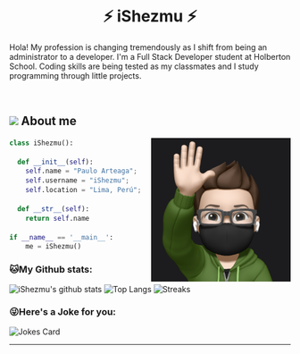 <h1 align="center">
  <b> ⚡ iShezmu ⚡ </b>
</h1>

Hola! My profession is changing tremendously as I shift from being an administrator to a developer. I'm a Full Stack Developer student at Holberton School. Coding skills are being tested as my classmates and I study programming through little projects.

<br>

## <picture><img src = "https://github.com/7oSkaaa/7oSkaaa/blob/main/Images/about_me.gif?raw=true" width = 50px></picture> About me

<picture> <img align="right" src="https://github.com/iShezmu/iShezmu/blob/main/IMG_6965.PNG" width = 250px></picture>

```python
class iShezmu():
    
  def __init__(self):
    self.name = "Paulo Arteaga";
    self.username = "iShezmu";
    self.location = "Lima, Perú";
  
  def __str__(self):
    return self.name

if __name__ == '__main__':
    me = iShezmu()
```

### 🐱My Github stats:
![iShezmu's github stats](https://github-readme-stats.vercel.app/api?username=iShezmu&show_icons=true&title_color=ffc857&icon_color=8ac926&text_color=daf7dc&bg_color=151515&hide=["stars"])
![Top Langs](https://github-readme-stats.vercel.app/api/top-langs/?username=iShezmu&layout=compact&text_color=daf7dc&bg_color=151515)
![Streaks](https://github-readme-streak-stats.herokuapp.com/?user=iShezmu&theme=gruvbox&hide_border=true)


### 😜Here's a Joke for you:
<img src="https://readme-jokes.vercel.app/api" alt="Jokes Card" />

------
